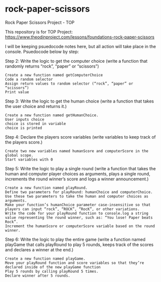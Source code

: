 # rock-paper-scissors
Rock Paper Scissors Project - TOP

This repository is for TOP Project: https://www.theodinproject.com/lessons/foundations-rock-paper-scissors

I will be keeping psuedocode notes here, but all action will take place in the console. Psuedocode below by step:

Step 2: Write the logic to get the computer choice (write a function that randomly returns “rock”, “paper” or “scissors”)

    Create a new function named getComputerChoice
    Code a random selector
    Assign return values to random selector (“rock”, “paper” or “scissors”)
    Print value 
    
Step 3: Write the logic to get the human choice (write a function that takes the user choice and returns it.)

    Create a new function named getHumanChoice.
    User inputs choice
    choice is stored in variable
    choice is printed

Step 4: Declare the players score variables (write variables to keep track of the players score.)

    Create two new variables named humanScore and computerScore in the global scope.
    Start variables with 0


Step 5: Write the logic to play a single round (write a function that takes the human and computer player choices as arguments, plays a single round, increments the round winner’s score and logs a winner announcement.)

    Create a new function named playRound.
    Define two parameters for playRound: humanChoice and computerChoice. Use these two parameters to take the human and computer choices as arguments.
    Make your function’s humanChoice parameter case-insensitive so that players can input “rock”, “ROCK”, “RocK”, or other variations.
    Write the code for your playRound function to console.log a string value representing the round winner, such as: “You lose! Paper beats Rock”.
    Increment the humanScore or computerScore variable based on the round winner.

Step 6: Write the logic to play the entire game (write a function named playGame that calls playRound to play 5 rounds, keeps track of the scores and declares a winner at the end.)

    Create a new function named playGame.
    Move your playRound function and score variables so that they’re declared inside of the new playGame function
    Play 5 rounds by calling playRound 5 times.
    Declare winner after 5 rounds.

